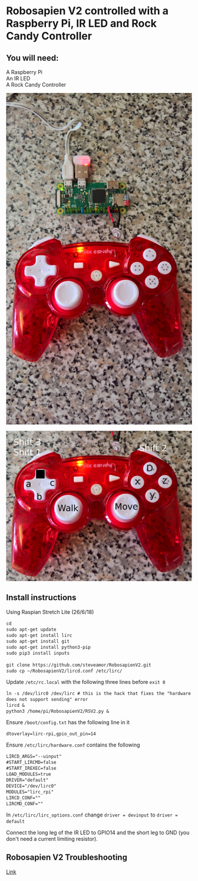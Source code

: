 # Robosapien V2 controlled with a Raspberry Pi, IR LED and Rock Candy Controller

## You will need:  
  
A Raspberry Pi  
An IR LED  
A Rock Candy Controller  

![RPi](images/kit.jpg)

![Controller](images/buttons.jpg)

## Install instructions
  
Using Raspian Stretch Lite (26/6/18)

```
cd
sudo apt-get update
sudo apt-get install lirc
sudo apt-get install git
sudo apt-get install python3-pip
sudo pip3 install inputs

git clone https://github.com/steveamor/RobosapienV2.git
sudo cp ~/RobosapienV2/lircd.conf /etc/lirc/
```

Update ```/etc/rc.local``` with the following three lines before ```exit 0```

```
ln -s /dev/lirc0 /dev/lirc # this is the hack that fixes the "hardware does not support sending" error
lircd &
python3 /home/pi/RobosapienV2/RSV2.py &
```

Ensure ```/boot/config.txt``` has the following line in it

```
dtoverlay=lirc-rpi,gpio_out_pin=14
```

Ensure ```/etc/lirc/hardware.conf``` contains the following

```
LIRCD_ARGS="--uinput"
#START_LIRCMD=false
#START_IREXEC=false
LOAD_MODULES=true
DRIVER="default"
DEVICE="/dev/lirc0"
MODULES="lirc_rpi"
LIRCD_CONF=""
LIRCMD_CONF=""
```

In ```/etc/lirc/lirc_options.conf``` change ```driver = devinput``` to ```driver = default```

Connect the long leg of the IR LED to GPIO14 and the short leg to GND (you don't need a current limiting resistor).

## Robosapien V2 Troubleshooting

[Link](notes.md)

